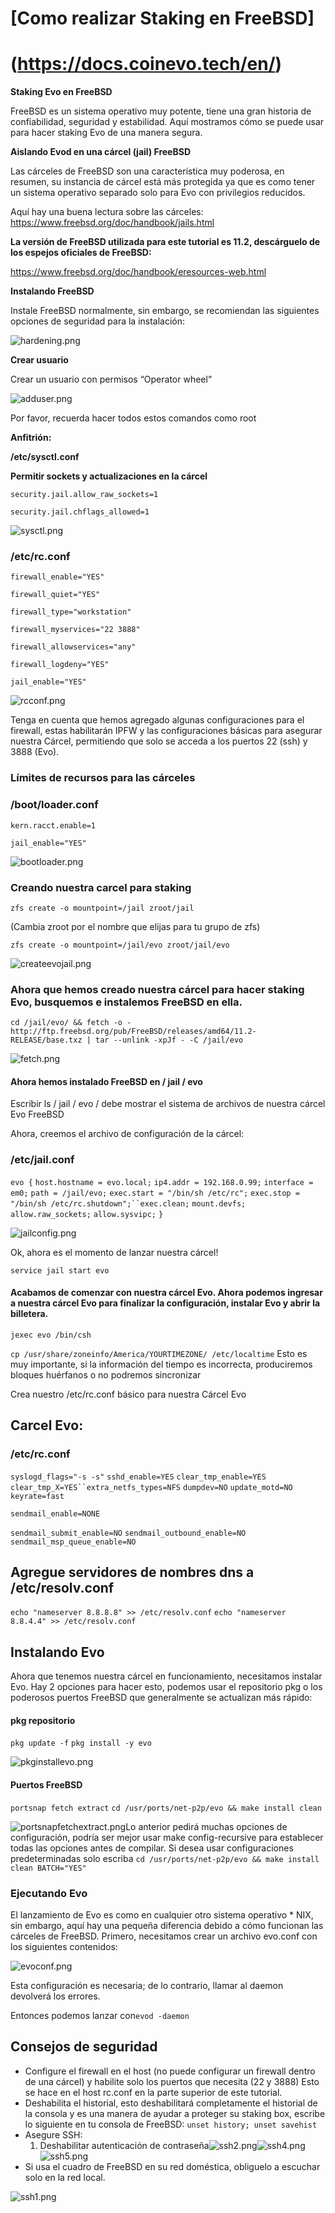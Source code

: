 # [Como realizar Staking en FreeBSD]



# (https://docs.coinevo.tech/en/)

**Staking Evo en FreeBSD** 

FreeBSD es un sistema operativo muy potente, tiene una gran historia de confiabilidad, seguridad y estabilidad. Aquí mostramos cómo se puede usar para hacer staking Evo de una manera segura. 

**Aislando Evod en una cárcel (jail) FreeBSD** 

Las cárceles de FreeBSD son una característica muy poderosa, en resumen, su instancia de cárcel está más protegida ya que es como tener un sistema operativo separado solo para Evo con privilegios reducidos. 

Aquí hay una buena lectura sobre las cárceles:  <https://www.freebsd.org/doc/handbook/jails.html>

**La versión de FreeBSD utilizada para este tutorial es 11.2, descárguelo de los espejos oficiales de FreeBSD:** 

<https://www.freebsd.org/doc/handbook/eresources-web.html>

**Instalando FreeBSD** 

Instale FreeBSD normalmente, sin embargo, se recomiendan las siguientes opciones de seguridad para la instalación: 

![hardening.png](https://docs.coinevo.tech/en/freebsd/hardening.png)

**Crear usuario** 

Crear un usuario con permisos “Operator wheel” 

![adduser.png](https://docs.coinevo.tech/en/freebsd/adduser.png)

Por favor, recuerda hacer todos estos comandos como root 

**Anfitrión:** 

**/etc/sysctl.conf** 

**Permitir sockets y actualizaciones en la cárcel** 

`security.jail.allow_raw_sockets=1`

`security.jail.chflags_allowed=1`

![sysctl.png](https://docs.coinevo.tech/en/freebsd/sysctl.png)

### /etc/rc.conf

`firewall_enable="YES"`

`firewall_quiet="YES"`

`firewall_type="workstation"`

`firewall_myservices="22 3888"`

`firewall_allowservices="any"`

`firewall_logdeny="YES"`

`jail_enable="YES"`

![rcconf.png](https://docs.coinevo.tech/en/freebsd/rcconf.png)

Tenga en cuenta que hemos agregado algunas configuraciones para el firewall, estas habilitarán IPFW y las configuraciones básicas para asegurar nuestra Cárcel, permitiendo que solo se acceda a los puertos 22 (ssh) y 3888 (Evo). 

### Límites de recursos para las cárceles

### /boot/loader.conf

`kern.racct.enable=1`

`jail_enable="YES"`

![bootloader.png](https://docs.coinevo.tech/en/freebsd/bootloader.png)

### Creando nuestra carcel para staking

`zfs create -o mountpoint=/jail zroot/jail`

(Cambia zroot por el nombre que elijas para tu grupo de zfs)

`zfs create -o mountpoint=/jail/evo zroot/jail/evo`

![createevojail.png](https://docs.coinevo.tech/en/freebsd/createevojail.png)

### Ahora que hemos creado nuestra cárcel para hacer staking Evo, busquemos e instalemos FreeBSD en ella.

`cd /jail/evo/ && fetch -o - http://ftp.freebsd.org/pub/FreeBSD/releases/amd64/11.2-RELEASE/base.txz | tar --unlink -xpJf - -C /jail/evo`

![fetch.png](https://docs.coinevo.tech/en/freebsd/fetch.png)

#### Ahora hemos instalado FreeBSD en / jail / evo

Escribir ls / jail / evo / debe mostrar el sistema de archivos de nuestra cárcel Evo FreeBSD

Ahora, creemos el archivo de configuración de la cárcel:

### /etc/jail.conf

`evo {` `host.hostname = evo.local;` `ip4.addr = 192.168.0.99;` `interface = em0;` `path = /jail/evo;` `exec.start = "/bin/sh /etc/rc";` `exec.stop = "/bin/sh /etc/rc.shutdown";``exec.clean;` `mount.devfs;` `allow.raw_sockets;` `allow.sysvipc;` `}`

![jailconfig.png](https://docs.coinevo.tech/en/freebsd/jailconfig.png)

Ok, ahora es el momento de lanzar nuestra cárcel!

`service jail start evo`

#### Acabamos de comenzar con nuestra cárcel Evo. Ahora podemos ingresar a nuestra cárcel Evo para finalizar la configuración, instalar Evo y abrir la billetera.

`jexec evo /bin/csh`

`cp /usr/share/zoneinfo/America/YOURTIMEZONE/ /etc/localtime` Esto es muy importante, si la información del tiempo es incorrecta, produciremos bloques huérfanos o no podremos sincronizar

Crea nuestro /etc/rc.conf básico para nuestra Cárcel Evo

## Carcel Evo:

### /etc/rc.conf

`syslogd_flags="-s -s"` `sshd_enable=YES` `clear_tmp_enable=YES` `clear_tmp_X=YES``extra_netfs_types=NFS` `dumpdev=NO` `update_motd=NO` `keyrate=fast`

`sendmail_enable=NONE`

`sendmail_submit_enable=NO` `sendmail_outbound_enable=NO` `sendmail_msp_queue_enable=NO`

## Agregue servidores de nombres dns a /etc/resolv.conf

`echo "nameserver 8.8.8.8" >> /etc/resolv.conf` `echo "nameserver 8.8.4.4" >> /etc/resolv.conf`

## Instalando Evo

Ahora que tenemos nuestra cárcel en funcionamiento, necesitamos instalar Evo. Hay 2 opciones para hacer esto, podemos usar el repositorio pkg o los poderosos puertos FreeBSD que generalmente se actualizan más rápido:

#### pkg repositorio

`pkg update -f` `pkg install -y evo`

![pkginstallevo.png](https://docs.coinevo.tech/en/freebsd/pkginstallevo.png)

#### Puertos FreeBSD

`portsnap fetch extract` `cd /usr/ports/net-p2p/evo && make install clean`

![portsnapfetchextract.png](https://docs.coinevo.tech/en/freebsd/portsnapfetchextract.png)Lo anterior pedirá muchas opciones de configuración, podría ser mejor usar make config-recursive para establecer todas las opciones antes de compilar. Si desea usar configuraciones predeterminadas solo escriba `cd /usr/ports/net-p2p/evo && make install clean BATCH="YES"`

### Ejecutando Evo

El lanzamiento de Evo es como en cualquier otro sistema operativo * NIX, sin embargo, aquí hay una pequeña diferencia debido a cómo funcionan las cárceles de FreeBSD. Primero, necesitamos crear un archivo evo.conf con los siguientes contenidos:

![evoconf.png](https://docs.coinevo.tech/en/freebsd/evoconf.png)

Esta configuración es necesaria; de lo contrario, llamar al daemon devolverá los errores.

Entonces podemos lanzar con`evod -daemon`

## Consejos de seguridad

- Configure el firewall en el host (no puede configurar un firewall dentro de una cárcel) y habilite solo los puertos que necesita (22 y 3888) Esto se hace en el host rc.conf en la parte superior de este tutorial.
- Deshabilita el historial, esto deshabilitará completamente el historial de la consola y es una manera de ayudar a proteger su staking box, escribe lo siguiente en tu consola de FreeBSD: `unset history; unset savehist`
- Asegure SSH: 
  1. Deshabilitar autenticación de contraseña![ssh2.png](https://docs.coinevo.tech/en/freebsd/ssh2.png)![ssh4.png](https://docs.coinevo.tech/en/freebsd/ssh4.png)![ssh5.png](https://docs.coinevo.tech/en/freebsd/ssh5.png)
- Si usa el cuadro de FreeBSD en su red doméstica,  obliguelo a escuchar solo en la red local.

![ssh1.png](https://docs.coinevo.tech/en/freebsd/ssh1.png)